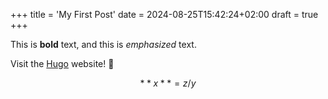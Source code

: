 +++
title = 'My First Post'
date = 2024-08-25T15:42:24+02:00
draft = true
+++

This is **bold** text, and this is *emphasized* text.

Visit the [Hugo](https://gohugo.io) website! :eyes:

$$**x** = {z}/{y}$$
